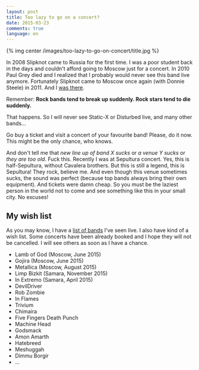 ```yaml
---
layout: post
title: Too lazy to go on a concert?
date: 2015-03-23
comments: true
language: en
---
```


{% img center /images/too-lazy-to-go-on-concert/title.jpg %}

In 2008 Slipknot came to Russia for the first time. I was a poor student back in the days and couldn't afford going to Moscow just for a concert. In 2010 Paul Grey died and I realized that I probably would never see this band live anymore. Fortunately Slipknot came to Moscow once again (with Donnie Steele) in 2011. And I [was there](/2011/07/07/slipknot).

Remember: __Rock bands tend to break up suddenly. Rock stars tend to die suddenly.__

That happens. So I will never see Static-X or Disturbed live, and many other bands...

Go buy a ticket and visit a concert of your favourite band! Please, do it now. This might be the only chance, who knows.

And don't tell me that _new line up of band X sucks_ or _a venue Y sucks_ or _they are too old_. Fuck this. Recently I was at Sepultura concert. Yes, this is half-Sepultura, without Cavalera brothers. But this is still a legend, this is Sepultura! They rock, believe me. And even though this venue sometimes sucks, the sound was perfect (because top bands always bring their own equipment). And tickets were damn cheap. So you must be the laziest person in the world not to come and see something like this in your small city. No excuses!

## My wish list

As you may know, I have a [list of bands](/about/bands-list) I've seen live. I also have kind of a wish list. Some concerts have been already booked and I hope they will not be cancelled. I will see others as soon as I have a chance.

* Lamb of God (Moscow, June 2015)
* Gojira (Moscow, June 2015)
* Metallica (Moscow, August 2015)
* Limp Bizkit (Samara, November 2015)
* In Extremo (Samara, April 2015)
* DevilDriver
* Rob Zombie
* In Flames
* Trivium
* Chimaira
* Five Fingers Death Punch
* Machine Head
* Godsmack
* Amon Amarth
* Hatebreed
* Meshuggah
* Dimmu Borgir
* ...

